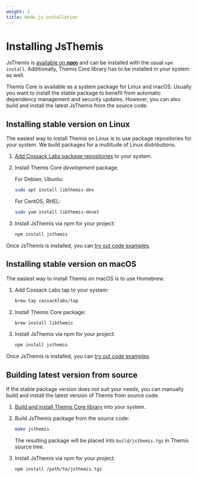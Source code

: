 ```yaml
---
weight: 2
title: Node.js installation
---
```


# Installing JsThemis

JsThemis is [available on **npm**](https://www.npmjs.com/package/jsthemis)
and can be installed with the usual `npm install`.
Additionally, Themis Core library has to be installed in your system as well.

Themis Core is available as a system package for Linux and macOS.
Usually you want to install the stable package to benefit from automatic dependency management and security updates.
However, you can also build and install the latest JsThemis from the source code.

## Installing stable version on Linux

The easiest way to install Themis on Linux is to use package repositories for your system.
We build packages for a multitude of Linux distributions.

 1. [Add Cossack Labs package repositories](/themis/installation/installation-from-packages/)
    to your system.

 2. Install Themis Core _development_ package.

    For Debian, Ubuntu:

    ```bash
    sudo apt install libthemis-dev
    ```

    For CentOS, RHEL:

    ```bash
    sudo yum install libthemis-devel
    ```

3. Install JsThemis via npm for your project:

    ```bash
    npm install jsthemis
    ```

Once JsThemis is installed, you can [try out code examples](../examples/).

## Installing stable version on macOS

The easiest way to install Themis on macOS is to use Homebrew.

 1. Add Cossack Labs tap to your system:

    ```bash
    brew tap cossacklabs/tap
    ```

 2. Install Themis Core package:

    ```bash
    brew install libthemis
    ```

 3. Install JsThemis via npm for your project:

    ```bash
    npm install jsthemis
    ```

Once JsThemis is installed, you can [try out code examples](../examples/).

## Building latest version from source

If the stable package version does not suit your needs,
you can manually build and install the latest version of Themis from source code.

 1. [Build and install Themis Core library](/themis/installation/installation-from-sources/)
    into your system.

 2. Build JsThemis package from the source code:

    ```bash
    make jsthemis
    ```

    The resulting package will be placed into `build/jsthemis.tgz`
    in Themis source tree.

 3. Install JsThemis via npm for your project:

    ```bash
    npm install /path/to/jsthemis.tgz
    ```
